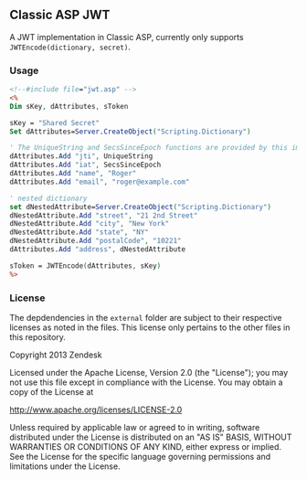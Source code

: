## Classic ASP JWT

A JWT implementation in Classic ASP, currently only supports `JWTEncode(dictionary, secret)`.

### Usage

```asp
<!--#include file="jwt.asp" -->
<%
Dim sKey, dAttributes, sToken

sKey = "Shared Secret"
Set dAttributes=Server.CreateObject("Scripting.Dictionary")

' The UniqueString and SecsSinceEpoch functions are provided by this implementation
dAttributes.Add "jti", UniqueString
dAttributes.Add "iat", SecsSinceEpoch
dAttributes.Add "name", "Roger"
dAttributes.Add "email", "roger@example.com"

' nested dictionary
set dNestedAttribute=Server.CreateObject("Scripting.Dictionary")
dNestedAttribute.Add "street", "21 2nd Street"
dNestedAttribute.Add "city", "New York"
dNestedAttribute.Add "state", "NY"
dNestedAttribute.Add "postalCode", "10221"
dAttributes.Add "address", dNestedAttribute

sToken = JWTEncode(dAttributes, sKey)
%>
```

### License

The depdendencies in the `external` folder are subject to their respective licenses as noted in the files. This license only pertains to the other files in this repository.

Copyright 2013 Zendesk

Licensed under the Apache License, Version 2.0 (the "License"); you may not use this file except in compliance with the License.
You may obtain a copy of the License at

http://www.apache.org/licenses/LICENSE-2.0

Unless required by applicable law or agreed to in writing, software distributed under the License is distributed on an "AS IS" BASIS, WITHOUT WARRANTIES OR CONDITIONS OF ANY KIND, either express or implied. See the License for the specific language governing permissions and limitations under the License.
